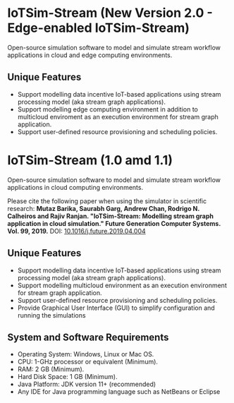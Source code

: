# IoTSim-Stream (New Version 2.0 - Edge-enabled IoTSim-Stream)
Open-source simulation software to model and simulate stream workflow applications in cloud and edge computing environments.

## Unique Features
  * Support modelling data incentive IoT-based applications using stream processing model (aka stream graph applications).
  * Support modelling edge computing environment in addition to multicloud enviroment as an execution environment for stream graph application.
  * Support user-defined resource provisioning and scheduling policies.


# IoTSim-Stream (1.0 amd 1.1)
Open-source simulation software to model and simulate stream workflow applications in cloud computing environments.

Please cite the following paper when using the simulator in scientific research: <b> Mutaz Barika, Saurabh Garg, Andrew Chan, Rodrigo N. Calheiros and Rajiv Ranjan. "IoTSim-Stream: Modelling stream graph application in cloud simulation." Future Generation Computer Systems. Vol. 99, 2019.</b> DOI: <a href='https://doi.org/10.1016/j.future.2019.04.004'>10.1016/j.future.2019.04.004</a>

## Unique Features
  * Support modelling data incentive IoT-based applications using stream processing model (aka stream graph applications).
  * Support modelling multicloud environment as an execution environment for stream graph application.
  * Support user-defined resource provisioning and scheduling policies.
  * Provide Graphical User Interface (GUI) to simplify configuration and running the simulations
  
## System and Software Requirements
  * Operating System: Windows, Linux or Mac OS.
  * CPU: 1-GHz processor or equivalent (Minimum).
  * RAM: 2 GB (Minimum).
  * Hard Disk Space: 1 GB (Minimum).
  * Java Platform: JDK version 11+ (recommended)
  * Any IDE for Java programming language such as NetBeans or Eclipse

